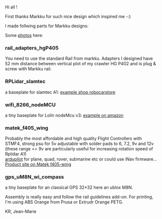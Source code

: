 Hi all ! 

First thanks Markku for such nice design which inspired me -:)   

I made follwing parts for Markku designs:

Some [photos](https://paper.dropbox.com/doc/My-Donkey-Car--Ac11JXE~WHWdRJpyo6ldowvDAQ-EnvSt9pAv77PwXw3bzJud) here: 

### rail_adapters_hgP405
You need to use the standard Rail from markku.
Adapters I designed have 52 mm distance between vertical plot of my crawler HG P402 and is plug & screw with Markku rail.



### RPLidar_slamtec
a baseplate for slamtec A1: 
[example shop robocarstore](https://www.robocarstore.com/products/slamtec-rplidar-a1)



### wifi_8266_nodeMCU
a tiny baseplate for Lolin nodeMcu v3: 
[example on amazon](https://www.amazon.fr/gp/product/B07K24YQZQ)



### matek_f405_wing
Probably the most affordable and high quality Flight Controllers with STMF4, strong psu for 5v adjustable with solder pads to 6, 7.2, 9v and 12v (these range <= 9v are particularly useful for increasing rotation speed of Rplidar A1)   
[ardupilot](http://ardupilot.org/) for plane, quad, rover, submarine etc or could use iNav firmware...
[Product site on Matek f405-wing](http://www.mateksys.com/?portfolio=f405-wing)


### gps_uM8N_wi_compass
a tiny baseplate for an classical GPS 32*32 here an ublox M8N.

Assembly is really easy and follow the rail guidelines add-on.
For printing, I'm using ABS Orange from Prusa or Extrudr Orange PETG.

KR, 
Jean-Marie
